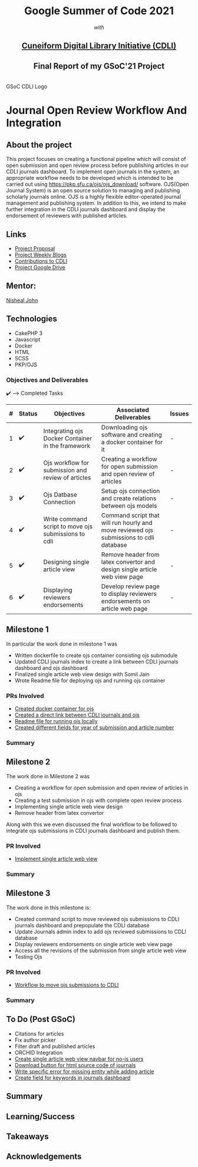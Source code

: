 <h1 align="center" > Google Summer of Code 2021 </h1>
<p align="center"><i>with</i> </p>
<h2 align="center"><a href="https://summerofcode.withgoogle.com/organizations/4724093699489792/">Cuneiform Digital Library Initiative (CDLI)</a></h2>
<h2 align="center"> Final Report of my GSoC'21 Project </h2>

<br/>
GSoC CDLI Logo

<h1> Journal Open Review Workflow And Integration </h1>

## About the project

This project focuses on creating a functional pipeline which will consist of open submission and open review process before publishing articles in our CDLI journals dashboard. To implement  open journals in the system,  an appropriate workflow needs to be developed which is intended to be carried out using https://pkp.sfu.ca/ojs/ojs_download/ software. OJS(Open Journal System) is an open source solution to managing and publishing scholarly journals online. OJS is a highly flexible editor-operated journal management and publishing system. In addition to this, we intend to make further integration in the CDLI journals dashboard and display the endorsement of reviewers with published articles.

## Links

- [Project Proposal](https://docs.google.com/document/d/1Bq1Be4UYaF08vBwasERpx2kiWuiVPWdkSEHBM-owUx4/edit#heading=h.rti1bbjk8idf)
- [Project Weekly Blogs](https://cdli-gh.github.io/blog/gsoc21/journalsOpenReviewWorkflowAndIntegration/index)
- [Contributions to CDLI](https://gitlab.com/cdli/framework/-/merge_requests?scope=all&utf8=%E2%9C%93&state=all&author_username=apoorva1509)
- [Project Google Drive](https://drive.google.com/drive/u/2/folders/15kmsiilnMfBEomd03VwUyAmDdcU-lmBV)

## Mentor: 
<a href='mailto:nisheal.work@gmail.com'>Nisheal John</a>

## Technologies

- CakePHP 3
- Javascript
- Docker
- HTML
- SCSS
- PKP/OJS

### Objectives and Deliverables

:heavy_check_mark: --> Completed Tasks

| \# | Status  | Objectives                    | Associated Deliverables         | Issues |
| --- | --- | ----------------------------- | ---------------------------------------------- | ---- |
| 1 | :heavy_check_mark: | Integrating ojs Docker Container in the framework | Downloading ojs software and creating a docker container for it | - |
| 2 | :heavy_check_mark:| Ojs workflow for submission and review of articles | Creating a workflow for open submission and open review of articles | - | 
| 3 | :heavy_check_mark:  |  Ojs Datbase Connection | Setup ojs connection and create relations between ojs models | - |
| 4 |  :heavy_check_mark: | Write command script to move ojs submissions to cdli | Command script that will run hourly and move reviewed ojs submissions to cdli database  | -  | 
| 5 |  :heavy_check_mark: | Designing single article view | Remove header from latex convertor and design single article web view page |  - |
| 6 | :heavy_check_mark: |Displaying reviewers endorsements | Develop review page to display reviewers endorsements on article web page | - |

## Milestone 1 

In particular the work done in milestone 1 was

- Written dockerfile to create ojs container consisting ojs submodule
- Updated CDLI journals index to create a link between CDLI journals dashboard and ojs dashboard
- Finalized single article web view design with Somil Jain
- Wrote Readme file for deploying ojs and running ojs container

### PRs Involved

- [Created docker container for ojs](https://gitlab.com/cdli/framework/-/merge_requests/313)
- [Created a direct link between CDLI journals and ojs](https://gitlab.com/cdli/framework/-/merge_requests/599)
- [Readme file for running ojs locally ](https://gitlab.com/cdli/framework/-/merge_requests/348)
- [Created different fields for year of submission and article number ](https://gitlab.com/cdli/framework/-/merge_requests/291)

### Summary

## Milestone 2

The work done in Milestone 2 was

- Creating a workflow for open submission and open review of articles in ojs
- Creating a test submission in ojs with complete open review process
- Implementing single article web view design 
- Remove header from latex convertor

Along with this we even discussed the final workflow to be followed to integrate ojs submissions in CDLI journals dashboard and publish them.

### PR Involved

- [Implement single article web view ](https://gitlab.com/cdli/framework/-/merge_requests/368)

### Summary


## Milestone 3

The work done in this milestone is:

- Created command script to move reviewed ojs submissions to CDLI journals dashboard and prepopulate the CDLI database
- Update Journals admin index to add ojs reviewed submissions to CDLI database
- Display reviewers endorsements on single article web view page
- Access all the revisions of the submission from single article web view
- Testing Ojs

### PR Involved

- [Workflow to move ojs submissions to CDLI](https://gitlab.com/cdli/framework/-/merge_requests/374)

### Summary


## To Do (Post GSoC)

- Citations for articles
- Fix author picker
- Filter draft and published articles
- ORCHID Integration
- [Create single article web view navbar for no-js users](https://gitlab.com/cdli/framework/-/issues/682)
- [Download button for html source code of journals](https://gitlab.com/cdli/framework/-/issues/662)
- [Write specific error for missing entity while adding article](https://gitlab.com/cdli/framework/-/issues/683) 
- [Create field for keywords in journals dashboard](https://gitlab.com/cdli/framework/-/issues/626)

## Summary

## Learning/Success

## Takeaways

## Acknowledgements
